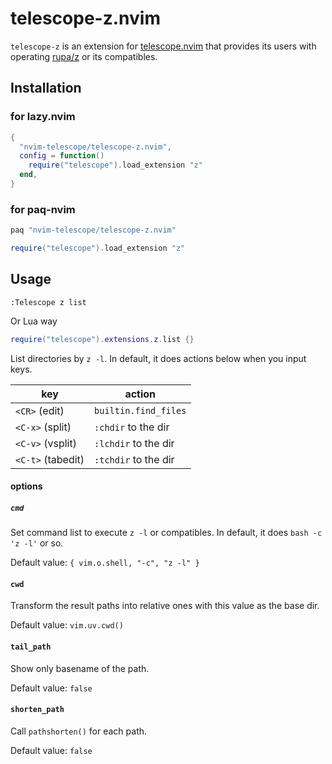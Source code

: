# telescope-z.nvim

`telescope-z` is an extension for [telescope.nvim][] that provides its users with operating [rupa/z][] or its compatibles.

[telescope.nvim]: https://github.com/nvim-telescope/telescope.nvim
[rupa/z]: https://github.com/rupa/z

## Installation

### for lazy.nvim

```lua
{
  "nvim-telescope/telescope-z.nvim",
  config = function()
    require("telescope").load_extension "z"
  end,
}
```

### for paq-nvim

```lua
paq "nvim-telescope/telescope-z.nvim"

require("telescope").load_extension "z"
```

## Usage

```vim
:Telescope z list
```

Or Lua way

```lua
require("telescope").extensions.z.list {}
```

List directories by `z -l`. In default, it does actions below when you input keys.

| key               | action               |
|-------------------|----------------------|
| `<CR>` (edit)     | `builtin.find_files` |
| `<C-x>` (split)   | `:chdir` to the dir  |
| `<C-v>` (vsplit)  | `:lchdir` to the dir |
| `<C-t>` (tabedit) | `:tchdir` to the dir |

#### options

##### `cmd`

Set command list to execute `z -l` or compatibles. In default, it does `bash -c 'z -l'` or so.

Default value: `{ vim.o.shell, "-c", "z -l" }`

#### `cwd`

Transform the result paths into relative ones with this value as the base dir.

Default value: `vim.uv.cwd()`

#### `tail_path`

Show only basename of the path.

Default value: `false`

#### `shorten_path`

Call `pathshorten()` for each path.

Default value: `false`
